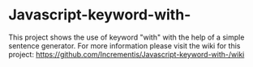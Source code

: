 # Javascript-keyword-with-
This project shows the use of keyword "with" with the help of a simple sentence generator.
For more information please visit the wiki for this project:
https://github.com/Incrementis/Javascript-keyword-with-/wiki
